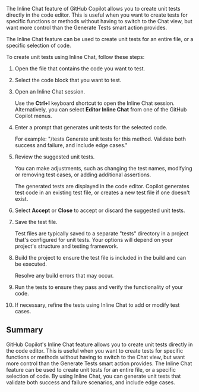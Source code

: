 The Inline Chat feature of GitHub Copilot allows you to create unit tests directly in the code editor. This is useful when you want to create tests for specific functions or methods without having to switch to the Chat view, but want more control than the Generate Tests smart action provides.

The Inline Chat feature can be used to create unit tests for an entire file, or a specific selection of code.

To create unit tests using Inline Chat, follow these steps:

1. Open the file that contains the code you want to test.

1. Select the code block that you want to test.

1. Open an Inline Chat session.

    Use the **Ctrl+I** keyboard shortcut to open the Inline Chat session. Alternatively, you can select **Editor Inline Chat** from one of the GitHub Copilot menus.

1. Enter a prompt that generates unit tests for the selected code.

    For example: "/tests Generate unit tests for this method. Validate both success and failure, and include edge cases."

1. Review the suggested unit tests.

    You can make adjustments, such as changing the test names, modifying or removing test cases, or adding additional assertions.

    The generated tests are displayed in the code editor. Copilot generates test code in an existing test file, or creates a new test file if one doesn't exist.

1. Select **Accept** or **Close** to accept or discard the suggested unit tests.

1. Save the test file.

    Test files are typically saved to a separate "tests" directory in a project that's configured for unit tests. Your options will depend on your project's structure and testing framework.

1. Build the project to ensure the test file is included in the build and can be executed.

    Resolve any build errors that may occur.

1. Run the tests to ensure they pass and verify the functionality of your code.

1. If necessary, refine the tests using Inline Chat to add or modify test cases.

## Summary

GitHub Copilot's Inline Chat feature allows you to create unit tests directly in the code editor. This is useful when you want to create tests for specific functions or methods without having to switch to the Chat view, but want more control than the Generate Tests smart action provides. The Inline Chat feature can be used to create unit tests for an entire file, or a specific selection of code. By using Inline Chat, you can generate unit tests that validate both success and failure scenarios, and include edge cases.
